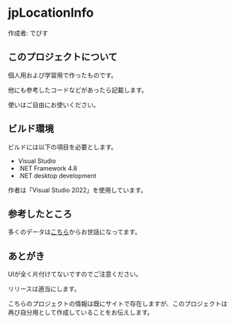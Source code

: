 # jpLocationInfo
作成者: でびす

## このプロジェクトについて
個人用および学習用で作ったものです。

他にも参考したコードなどがあったら記載します。

使いはご自由にお使いください。

## ビルド環境
ビルドには以下の項目を必要とします。

- Visual Studio
- .NET Framework 4.8
- .NET desktop development

作者は「Visual Studio 2022」を使用しています。

## 参考したところ
多くのデータは[こちら](https://geoshape.ex.nii.ac.jp/ka/resource/)からお世話になってます。

## あとがき
UIが全く片付けてないですのでご注意ください。

リリースは適当にします。

こちらのプロジェクトの情報は既にサイトで存在しますが、このプロジェクトは再び自分用として作成していることをお伝えします。
